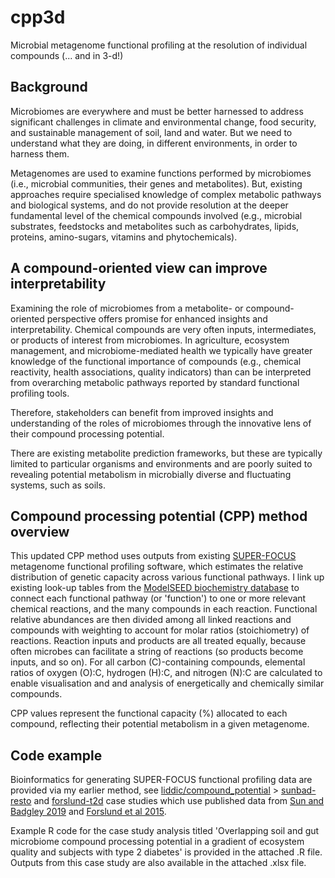 # cpp3d
Microbial metagenome functional profiling at the resolution of individual compounds (... and in 3-d!)

## Background
Microbiomes are everywhere and must be better harnessed to address significant challenges in climate and environmental change, food security, and sustainable management of soil, land and water. But we need to understand what they are doing, in different environments, in order to harness them.

Metagenomes are used to examine functions performed by microbiomes (i.e., microbial communities, their genes and metabolites). But, existing approaches require specialised knowledge of complex metabolic pathways and biological systems, and do not provide resolution at the deeper fundamental level of the chemical compounds involved (e.g., microbial substrates, feedstocks and metabolites such as carbohydrates, lipids, proteins, amino-sugars, vitamins and phytochemicals).

## A compound-oriented view can improve interpretability
Examining the role of microbiomes from a metabolite- or compound-oriented perspective offers promise for enhanced insights and interpretability. Chemical compounds are very often inputs, intermediates, or products of interest from microbiomes. In agriculture, ecosystem management, and microbiome-mediated health we typically have greater knowledge of the functional importance of compounds (e.g., chemical reactivity, health associations, quality indicators) than can be interpreted from overarching metabolic pathways reported by standard functional profiling tools. 

Therefore, stakeholders can benefit from improved insights and understanding of the roles of microbiomes through the innovative lens of their compound processing potential.

There are existing metabolite prediction frameworks, but these are typically limited to particular organisms and environments and are poorly suited to revealing potential metabolism in microbially diverse and fluctuating systems, such as soils.

## Compound processing potential (CPP) method overview

This updated CPP method uses outputs from existing [SUPER-FOCUS](https://github.com/metageni/SUPER-FOCUS) metagenome functional profiling software, which estimates the relative distribution of genetic capacity across various functional pathways. I link up existing look-up tables from the [ModelSEED biochemistry database](https://github.com/ModelSEED/ModelSEEDDatabase/tree/master/Biochemistry) to connect each functional pathway (or 'function') to one or more relevant chemical reactions, and the many compounds in each reaction. Functional relative abundances are then divided among all linked reactions and compounds with weighting to account for molar ratios (stoichiometry) of reactions.  Reaction inputs and products are all treated equally, because often microbes can facilitate a string of reactions (so products become inputs, and so on). For all carbon (C)-containing compounds, elemental ratios of oxygen (O):C, hydrogen (H):C, and nitrogen (N):C are calculated to enable visualisation and and analysis of energetically and chemically similar compounds. 

CPP values represent the functional capacity (%) allocated to each compound, reflecting their potential metabolism in a given metagenome.

## Code example

Bioinformatics for generating SUPER-FOCUS functional profiling data are provided via my earlier method, see [liddic/compound_potential](https://github.com/liddic/compound_potential) > [sunbad-resto](https://github.com/liddic/compound_potential/tree/main/sunbad-resto) and [forslund-t2d](https://github.com/liddic/compound_potential/tree/main/forslund-t2d) case studies which use published data from [Sun and Badgley 2019](https://doi.org/10.1016/j.soilbio.2019.05.004) and [Forslund et al 2015](https://doi.org/10.1038/nature15766).

Example R code for the case study analysis titled 'Overlapping soil and gut microbiome compound processing potential in a gradient of ecosystem quality and subjects with type 2 diabetes' is provided in the attached .R file. Outputs from this case study are also available in the attached .xlsx file.
